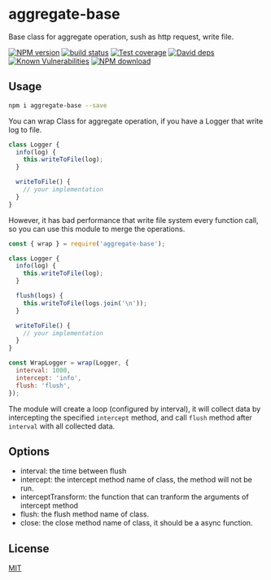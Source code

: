 # aggregate-base

Base class for aggregate operation, sush as http request, write file.

[![NPM version][npm-image]][npm-url]
[![build status][travis-image]][travis-url]
[![Test coverage][codecov-image]][codecov-url]
[![David deps][david-image]][david-url]
[![Known Vulnerabilities][snyk-image]][snyk-url]
[![NPM download][download-image]][download-url]

[npm-image]: https://img.shields.io/npm/v/aggregate-base.svg?style=flat-square
[npm-url]: https://npmjs.org/package/aggregate-base
[travis-image]: https://img.shields.io/travis/node-modules/aggregate-base.svg?style=flat-square
[travis-url]: https://travis-ci.org/node-modules/aggregate-base
[codecov-image]: https://codecov.io/gh/node-modules/aggregate-base/branch/master/graph/badge.svg
[codecov-url]: https://codecov.io/gh/node-modules/aggregate-base
[david-image]: https://img.shields.io/david/node-modules/aggregate-base.svg?style=flat-square
[david-url]: https://david-dm.org/node-modules/aggregate-base
[snyk-image]: https://snyk.io/test/npm/aggregate-base/badge.svg?style=flat-square
[snyk-url]: https://snyk.io/test/npm/aggregate-base
[download-image]: https://img.shields.io/npm/dm/aggregate-base.svg?style=flat-square
[download-url]: https://npmjs.org/package/aggregate-base


## Usage

```bash
npm i aggregate-base --save
```

You can wrap Class for aggregate operation, if you have a Logger that write log to file.

```js
class Logger {
  info(log) {
    this.writeToFile(log);
  }

  writeToFile() {
    // your implementation
  }
}
```

However, it has bad performance that write file system every function call, so you can use this module to merge the operations.

```js
const { wrap } = require('aggregate-base');

class Logger {
  info(log) {
    this.writeToFile(log);
  }

  flush(logs) {
    this.writeToFile(logs.join('\n'));
  }

  writeToFile() {
    // your implementation
  }
}

const WrapLogger = wrap(Logger, {
  interval: 1000,
  intercept: 'info',
  flush: 'flush',
});
```

The module will create a loop (configured by interval), it will collect data by intercepting the specified `intercept` method, and call `flush` method after `interval` with all collected data.

## Options

- interval: the time between flush
- intercept: the intercept method name of class, the method will not be run.
- interceptTransform: the function that can tranform the arguments of intercept method
- flush: the flush method name of class.
- close: the close method name of class, it should be a async function.

## License

[MIT](LICENSE)
